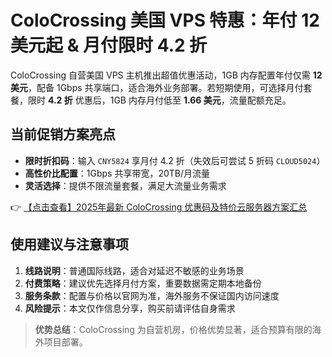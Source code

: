 # ColoCrossing 美国 VPS 特惠：年付 12 美元起 & 月付限时 4.2 折

ColoCrossing 自营美国 VPS 主机推出超值优惠活动，1GB 内存配置年付仅需 **12 美元**，配备 1Gbps 共享端口，适合海外业务部署。若短期使用，可选择月付套餐，限时 **4.2 折** 优惠后，1GB 内存月付低至 **1.66 美元**，流量配额充足。

## 当前促销方案亮点

- **限时折扣码**：输入 `CNY5824` 享月付 4.2 折（失效后可尝试 5 折码 `CLOUD5024`）
- **高性价比配置**：1Gbps 共享带宽，20TB/月流量
- **灵活选择**：提供不限流量套餐，满足大流量业务需求

👉 [【点击查看】2025年最新 ColoCrossing 优惠码及特价云服务器方案汇总](https://bit.ly/ColoCrossing)

## 使用建议与注意事项

1. **线路说明**：普通国际线路，适合对延迟不敏感的业务场景
2. **付费策略**：建议优先选择月付方案，重要数据需定期本地备份
3. **服务条款**：配置与价格以官网为准，海外服务不保证国内访问速度
4. **风险提示**：本文仅作信息分享，购买前请评估自身需求

> **优势总结**：ColoCrossing 为自营机房，价格优势显著，适合预算有限的海外项目部署。